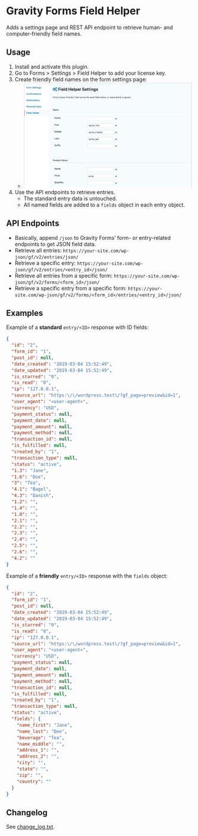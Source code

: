 # Gravity Forms Field Helper

Adds a settings page and REST API endpoint to retrieve human- and computer-friendly field names.

## Usage

1. Install and activate this plugin.
2. Go to Forms > Settings > Field Helper to add your license key.
3. Create friendly field names on the form settings page:
   - ![Form Settings Page](assets/img/plugin-settings.png)
4. Use the API endpoints to retrieve entries.
   - The standard entry data is untouched.
   - All named fields are added to a `fields` object in each entry object.

## API Endpoints

- Basically, append `/json` to Gravity Forms’ form- or entry-related endpoints to get JSON field data.
- Retrieve all entries:  `https://your-site.com/wp-json/gf/v2/entries/json/`
- Retrieve a specific entry:  `https://your-site.com/wp-json/gf/v2/entries/<entry_id>/json/`
- Retrieve all entries from a specific form:  `https://your-site.com/wp-json/gf/v2/forms/<form_id>/json/`
- Retrieve a specific entry from a specific form:  `https://your-site.com/wp-json/gf/v2/forms/<form_id>/entries/<entry_id>/json/`

## Examples

Example of a **standard** `entry/<ID>` response with ID fields:

```json
{
  "id": "2",
  "form_id": "1",
  "post_id": null,
  "date_created": "2019-03-04 15:52:49",
  "date_updated": "2019-03-04 15:52:49",
  "is_starred": "0",
  "is_read": "0",
  "ip": "127.0.0.1",
  "source_url": "https:\/\/wordpress.test\/?gf_page=preview&id=1",
  "user_agent": "<user-agent>",
  "currency": "USD",
  "payment_status": null,
  "payment_date": null,
  "payment_amount": null,
  "payment_method": null,
  "transaction_id": null,
  "is_fulfilled": null,
  "created_by": "1",
  "transaction_type": null,
  "status": "active",
  "1.3": "Jane",
  "1.6": "Doe",
  "3": "Tea",
  "4.1": "Bagel",
  "4.3": "Danish",
  "1.2": "",
  "1.4": "",
  "1.8": "",
  "2.1": "",
  "2.2": "",
  "2.3": "",
  "2.4": "",
  "2.5": "",
  "2.6": "",
  "4.2": ""
}
```

Example of a **friendly** `entry/<ID>` response with the `fields` object:

```json
{
  "id": "2",
  "form_id": "1",
  "post_id": null,
  "date_created": "2019-03-04 15:52:49",
  "date_updated": "2019-03-04 15:52:49",
  "is_starred": "0",
  "is_read": "0",
  "ip": "127.0.0.1",
  "source_url": "https:\/\/wordpress.test\/?gf_page=preview&id=1",
  "user_agent": "<user-agent>",
  "currency": "USD",
  "payment_status": null,
  "payment_date": null,
  "payment_amount": null,
  "payment_method": null,
  "transaction_id": null,
  "is_fulfilled": null,
  "created_by": "1",
  "transaction_type": null,
  "status": "active",
  "fields": {
    "name_first": "Jane",
    "name_last": "Doe",
    "beverage": "Tea",
    "name_middle": "",
    "address_1": "",
    "address_2": "",
    "city": "",
    "state": "",
    "zip": "",
    "country": ""
  }
}
```

## Changelog

See [change_log.txt](change_log.txt).
